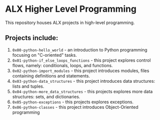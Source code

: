 # ALX Higher Level Programming
This repository houses ALX projects in high-level programming.
## Projects include:
1. `0x00-python-hello_world` - an introduction to Python programming focusing on "C-oriented" tasks.
2. `0x01-python-if_else_loops_functions` - this project explores control flows, namely: conditionals, loops, and functions.
3. `0x02-python-import_modules` - this project introduces modules, files containing definitions and statements.
3. `0x03-python-data_structures` - this project introduces data structures: lists and tuples.
4. `0x04-python-more_data_structures` - this projects explores more data structures: sets, and dictionaries.
5. `0x05-python-exceptions` - this projects explores exceptions.
6. `0x06-python-classes` - this project introduces Object-Oriented programming
